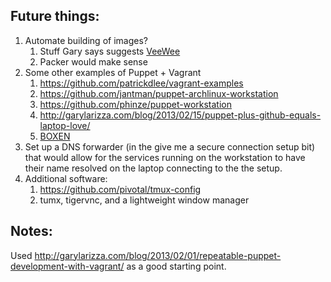 ## Future things:

1. Automate building of images?
	1. Stuff Gary says suggests [VeeWee](https://github.com/jedi4ever/veewee)
	1. Packer would make sense
1. Some other examples of Puppet + Vagrant
	1. https://github.com/patrickdlee/vagrant-examples
	1. https://github.com/jantman/puppet-archlinux-workstation
	1. https://github.com/phinze/puppet-workstation
	1. http://garylarizza.com/blog/2013/02/15/puppet-plus-github-equals-laptop-love/
	1. [BOXEN](https://github.com/boxen/our-boxen/#our-boxen)
1. Set up a DNS forwarder (in the give me a secure connection setup bit) that would allow for the services running on the workstation to have their name resolved on the laptop connecting to the the setup.
1. Additional software:
	1. https://github.com/pivotal/tmux-config
	1. tumx, tigervnc, and a lightweight window manager

## Notes: 

Used http://garylarizza.com/blog/2013/02/01/repeatable-puppet-development-with-vagrant/ as a good starting point.

